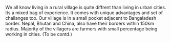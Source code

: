 We all know living in a rural village is quite diffrent than living in urban cities. Its a mixed bag of experience. It comes with unique advantages 
and set of challanges too.
Our village is in a small pocket adjacent to Bangaladesh border. Nepal, Bhutan and China, also have their borders within 150km radius. Majority of 
the villagers are farmers with small percentage being working in cities.
(To be contd.)
